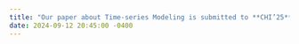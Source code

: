 ```yaml
---
title: "Our paper about Time-series Modeling is submitted to **CHI’25**"
date: 2024-09-12 20:45:00 -0400
---
```

